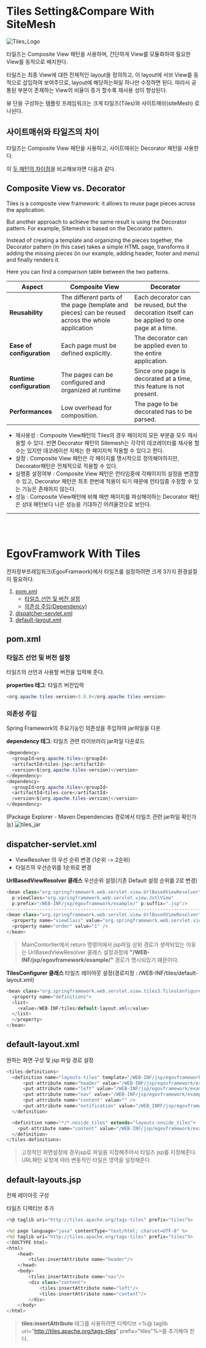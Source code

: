 # Tiles Setting&Compare With SiteMesh

![Tiles_Logo](./img/logo.PNG)

타일즈는 Composite View 패턴을 사용하며, 간단하게 View를 모듈화하여 필요한 View를 동적으로 배치한다.

타일즈는 최종 View에 대한 전체적인 layout을 정의하고, 이 layout에 서브 View를 동적으로 삽입하여 보여주므로, layout에 해당하는파일 하나만 수정하면 된다. 따라서 공통된 부분이 존재하는 View의 비율이 증가 할수록 재사용 성이 향상된다.

뷰 단을 구성하는 템플릿 프레임워크는 크게 타일즈(Tiles)와 사이트매쉬(siteMesh) 로 나뉜다.


## 사이트매쉬와 타일즈의 차이

타일즈는 Composite View 패턴을 사용하고, 사이트매쉬는 Decorator 패턴을 사용한다.

이 [두 패턴의 차이점](http://tiles.apache.org/framework/tutorial/pattern)을 비교해보자면 다음과 같다.


## Composite View vs. Decorator

Tiles is a composite view framework: it allows to reuse page pieces across the application.

But another approach to achieve the same result is using the Decorator pattern. For example, Sitemesh is based on the Decorator pattern.

Instead of creating a template and organizing the pieces together, the Decorator pattern (in this case) takes a simple HTML page, transforms it adding the missing pieces (in our example, adding header, footer and menu) and finally renders it.

Here you can find a comparison table between the two patterns.

|  <center>Aspect</center> |  <center> Composite View </center> | <center>Decorator</center> |
|:--------|:--------|:--------|
|**Reusability** | The different parts of the page (template and pieces)  can be reused across the whole application |Each decorator can be reused, but the decoration itself  can be applied to one page at a time. |
|**Ease of configuration** | Each page must be defined explicitly. | The decorator can be applied even to the entire application. |
|**Runtime configuration** | The pages can be configured and organized at runtime |Since one page is decorated at a time, this feature is not  present.|
|**Performances** | Low overhead for composition.  | The page to be decorated has to be parsed. |

* 재사용성 :
 Composite View패턴의 Tiles의 경우 페이지의 모든 부분을 모두 재사용할 수 있다. 반면 Decorator 패턴의 Sitemesh는 각각의 데코레이터를 재사용 할수는 있지만 데코레이션 자체는 한 페이지씩 적용할 수 있다고 한다.
* 설정 :
Composite View 패턴은 각 페이지를 명시적으로 정의해야하지만, Decorator패턴은 전체적으로 적용할 수 있다.
* 실행중 설정여부 :
 Composite View 패턴은 런타임중에 각페이지의 설정을 변경할 수 있고, Decorator 패턴은 최초 한번에 적용이 되기 때문에 런타임중 수정할 수 있는 기능은 존재하지 않는다.
* 성능 :
 Composite View패턴에 비해 매번 페이지를 파싱해야하는 Decorator 패턴은 상대 패턴보다 나은 성능을 기대하긴 어려울것으로 보인다.

---
<br><br>

# EgovFramwork With Tiles

전자정부프레임워크(EgovFramwork)에서 타일즈를 설정하려면 크게 3가지 환경설절이 필요하다.

1. [pom.xml](#pom.xml)
    - [타일즈 선언 및 버전 설정](#타일즈-선언-및-버전-설정)
    - [의존성 주입(Dependency)](#의존성-주입)
2. [dispatcher-servlet.xml](#dispatcher-servlet.xml)
3. [default-layout.xml](#dispatcher-servlet.xml)

## pom.xml

### 타일즈 선언 및 버전 설정

타일즈의 선언과 사용할 버전을 입력해 준다.

**properties 테그**: 타일즈 버전입력

```Java
<org.apache.tiles-version>3.0.8</org.apache.tiles-version>
```  

### 의존성 주입

Spring Framework의 주요기능인 의존성을 주입하여 jar파일을 다운

**dependency 테그**: 타일즈 관련 라이브러리 jar파일 다운로드

```Java
<dependency>
  <groupId>org.apache.tiles</groupId>
  <artifactId>tiles-jsp</artifactId>
  <version>${org.apache.tiles-version}</version>
</dependency>
<dependency>
  <groupId>org.apache.tiles</groupId>
  <artifactId>tiles-core</artifactId>
  <version>${org.apache.tiles-version}</version>
</dependency>
```
(Package Explorer - Maven Dependencies 경로에서 타일즈 관련 jar파일 확인가능)
![tiles_jar](./img/tiles_jar.PNG)


## dispatcher-servlet.xml

* ViewResolver 의 우선 순위 변경 (1순위 -> 2순위)
* 타일즈의 우선순위를 1순위로 변경

**UrlBasedViewResolver 클래스** 우선순위 설정(기존 Default 설정 순위를 2로 변경)

```Java
<bean class="org.springframework.web.servlet.view.UrlBasedViewResolver" p:order="2"
  p:viewClass="org.springframework.web.servlet.view.JstlView"
  p:prefix="/WEB-INF/jsp/egovframework/example/" p:suffix=".jsp"/>
--------------------------------------------------------------------------
<bean class="org.springframework.web.servlet.view.UrlBasedViewResolver">  		
  <property name="viewClass" value="org.springframework.web.servlet.view.tiles3.TilesView" />  		
  <property name="order" value="1" /> 	
</bean> 	
```

> MainContorller에서 return 명령어에서 jsp파일 상위 경로가 생략되있는 이유는 UrlBasedViewResolver 클래스 설정과정에 **"/WEB-INF/jsp/egovframework/example/"** 경로가 명시되있기 떄문이다.

**TilesConfigurer 클래스** 타일즈 레이아웃 설정(경로지정 : /WEB-INF/tiles/default-layout.xml)

```Java
<bean class="org.springframework.web.servlet.view.tiles3.TilesConfigurer">
  <property name="definitions">
  <list>
    <value>/WEB-INF/tiles/default-layout.xml</value>
  </list>
  </property>
</bean>
```

## default-layout.xml

원하는 화면 구성 및 jsp 파일 경로 설정

```Java
<tiles-definitions>
  <definition name="layouts-tiles" template="/WEB-INF/jsp/egovframework/example/cmmn/default-layouts.jsp">
      <put-attribute name="header" value="/WEB-INF/jsp/egovframework/example/cmmn/default-header.jsp" />
      <put-attribute name="left" value="/WEB-INF/jsp/egovframework/example/cmmn/default-left.jsp" />
      <put-attribute name="nav" value="/WEB-INF/jsp/egovframework/example/cmmn/default-nav.jsp" />
      <put-attribute name="content" value="" />
      <put-attribute name="notification" value="/WEB_INRF/jsp/egovframwork/example/cmmn/default-notification.jsp" />
  </definition>

  <definition name="*/*.noside_tiles" extends="layouts-noside_tiles">
    <put-attribute name="content" value="/WEB-INF/jsp/egovframework/example/{1}/{2}.jsp" />
  </definition>
</tiles-definitions>
```

> 고정적인 화면설정에 경우jsp로 파일을 지정해주어서 타일즈 jsp를 지정해준다.
> URL패턴 요청에 따라 변동적인 타일은 영역을 설정해준다.


## default-layouts.jsp

전체 레이아웃 구성

타일즈 디렉티브 추가
```JavaScript
<%@ taglib uri="http://tiles.apache.org/tags-tiles" prefix="tiles"%>
```

```Java
<%@ page language="java" contentType="text/html; charset=UTF-8" %>
<%@ taglib uri="http://tiles.apache.org/tags-tiles" prefix="tiles"%>
<!DOCTYPE html>
<html>
	<head>
		<tiles:insertAttribute name="header"/>
	</head>
	<body>
		<tiles:insertAttribute name="nav"/>
		<div class="content">
    		<tiles:insertAttribute name="left"/>
			<tiles:insertAttribute name="content"/>
		</div>
	</body>
</html>
```

> **tiles:insertAttribute** 테그를 사용하려면 디렉티브 <%@ taglib uri="http://tiles.apache.org/tags-tiles" prefix="tiles"%>를 추가해야 한다.
